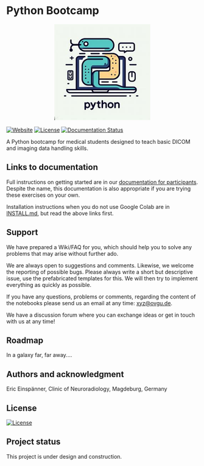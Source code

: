 # Python Bootcamp

<p align="center">
  <img src="https://github.com/University-Clinic-of-Neuroradiology/bootcamp-website/blob/master/assets/img/logo_python.jpg" width="50%" alt='python-bootcamp'>
</p>

[![Website](https://img.shields.io/badge/website-blue)](https://university-clinic-of-neuroradiology.github.io/bootcamp-website/)
[![License](https://img.shields.io/badge/license-Apache%202.0-green.svg)](https://opensource.org/licenses/Apache-2.0)
[![Documentation Status](https://readthedocs.org/projects/monai/badge/?version=latest)](https://github.com/University-Clinic-of-Neuroradiology/python-bootcamp/wiki)


A Python bootcamp for medical students designed to teach basic DICOM and imaging data handling skills.

## Links to documentation
Full instructions on getting started are in our [documentation for participants](DocForParticipants.md).
Despite the name, this documentation is also appropriate if you are trying these exercises on your own.

Installation instructions when you do not use Google Colab are in [INSTALL.md](INSTALL.md), but read the above links first.

## Support
We have prepared a Wiki/FAQ for you, which should help you to solve any problems that may arise without further ado. 

We are always open to suggestions and comments. Likewise, we welcome the reporting of possible bugs. Please always write a short but descriptive issue, use the prefabricated templates for this. We will then try to implement everything as quickly as possible.

If you have any questions, problems or comments, regarding the content of the notebooks please send us an email at any time: xyz@ovgu.de.

We have a discussion forum where you can exchange ideas or get in touch with us at any time!

## Roadmap
In a galaxy far, far away....

## Authors and acknowledgment
Eric Einspänner, Clinic of Neuroradiology, Magdeburg, Germany

## License
[![License](https://img.shields.io/badge/License-Apache_2.0-green.svg)](https://opensource.org/licenses/Apache-2.0)

## Project status
This project is under design and construction.
